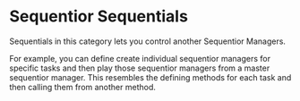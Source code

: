# Sequentior Sequentials

Sequentials in this category lets you control another Sequentior Managers.

For example, you can define create individual sequentior managers for specific tasks and then play those sequentior managers from a master sequentior manager. This resembles the defining methods for each task and then calling them from another method.
